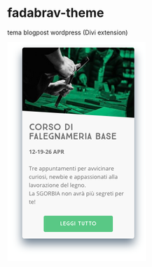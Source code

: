 # fadabrav-theme
tema blogpost wordpress (Divi extension)

![alt text](https://github.com/MattiaRaffa/fadabrav-theme/blob/master/preview.png)
